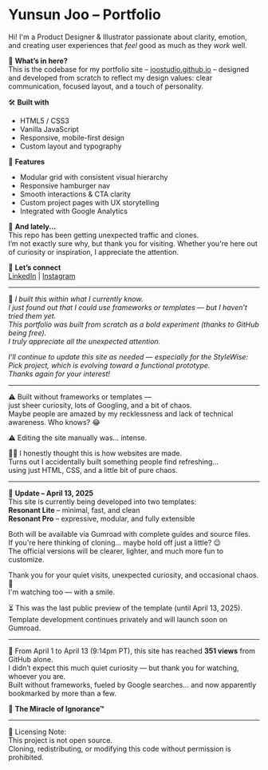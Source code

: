 # Yunsun Joo – Portfolio

Hi! I'm a Product Designer & Illustrator passionate about clarity, emotion, and creating user experiences that *feel* good as much as they *work* well.

🎯 **What’s in here?**  
This is the codebase for my portfolio site – [joostudio.github.io](https://joostudio.github.io) – designed and developed from scratch to reflect my design values: clear communication, focused layout, and a touch of personality.

🛠️ **Built with**  
- HTML5 / CSS3  
- Vanilla JavaScript  
- Responsive, mobile-first design  
- Custom layout and typography

📌 **Features**  
- Modular grid with consistent visual hierarchy  
- Responsive hamburger nav  
- Smooth interactions & CTA clarity  
- Custom project pages with UX storytelling  
- Integrated with Google Analytics

💬 **And lately...**  
This repo has been getting unexpected traffic and clones.  
I’m not exactly sure why, but thank you for visiting. Whether you're here out of curiosity or inspiration, I appreciate the attention.

🤝 **Let’s connect**  
[LinkedIn](https://www.linkedin.com/in/yunsunjoo) | [Instagram](https://www.instagram.com/joostudio.g)

---

📝 *I built this within what I currently know.*  
*I just found out that I could use frameworks or templates — but I haven’t tried them yet.*  
*This portfolio was built from scratch as a bold experiment (thanks to GitHub being free).*  
*I truly appreciate all the unexpected attention.*

*I'll continue to update this site as needed — especially for the StyleWise: Pick project, which is evolving toward a functional prototype.  
Thanks again for your interest!*

---

⚠️ Built without frameworks or templates —  
just sheer curiosity, lots of Googling, and a bit of chaos.  
Maybe people are amazed by my recklessness and lack of technical awareness. Who knows? 😂

⚠️ Editing the site manually was... intense.

🤷‍♀️ I honestly thought this is how websites are made.  
Turns out I accidentally built something people find refreshing…  
using just HTML, CSS, and a little bit of pure chaos.

---
🧩 **Update – April 13, 2025**  
This site is currently being developed into two templates:  
**Resonant Lite** – minimal, fast, and clean  
**Resonant Pro** – expressive, modular, and fully extensible

Both will be available via Gumroad with complete guides and source files.  
If you're here thinking of cloning... maybe hold off just a little? 😉  
The official versions will be clearer, lighter, and much more fun to customize.

Thank you for your quiet visits, unexpected curiosity, and occasional chaos. 👀  
I'm watching too — with a smile.

⏳ This was the last public preview of the template (until April 13, 2025).  
Template development continues privately and will launch soon on Gumroad.

---
👀 From April 1 to April 13 (9:14pm PT), this site has reached **351 views** from GitHub alone.  
I didn’t expect this much quiet curiosity — but thank you for watching, whoever you are.  
Built without frameworks, fueled by Google searches… and now apparently bookmarked by more than a few.

🎯 **The Miracle of Ignorance™**

---

📄 Licensing Note:  
This project is not open source.  
Cloning, redistributing, or modifying this code without permission is prohibited.